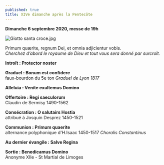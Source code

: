 ```yaml
---
published: true
title: XIVe dimanche après la Pentecôte
---
```

**Dimanche 6 septembre 2020, messe de 19h**  

![Giotto santa croce.jpg]({{site.baseurl}}/images/Giotto%20santa%20croce.jpg)

Primum quærite, regnum Dei, et omnia adjicientur vobis.  
*Cherchez d’abord le royaume de Dieu et tout vous sera donné par surcroît.*

**Introït : Protector noster**

**Graduel : Bonum est confidere**  
faux-bourdon du 5e ton *Graduel de Lyon 1817*

**Alleluia : Venite exultemus Domino**

**Offertoire : Regi saeculorum**  
Claudin de Sermisy 1490-1562

**Consécration : O salutairs Hostia**  
attribué à Josquin Desprez 1450-1521

**Communion : Primum quaerite**  
alternance polyphonique d'H.Isaac 1450-1517 *Choralis Constantinus*

**Au dernier évangile : Salve Regina**

**Sortie : Benedicamus Domino**  
Anonyme XIIe - St Martial de Limoges
